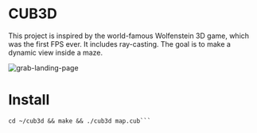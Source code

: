 # CUB3D
This project is inspired by the world-famous Wolfenstein 3D game, which
was the first FPS ever. It includes ray-casting. The goal is to
make a dynamic view inside a maze.

![grab-landing-page]()

# Install

```git clone git@github.com:prevetmelon/cub3d.git ~/cub3d
cd ~/cub3d && make && ./cub3d map.cub```

